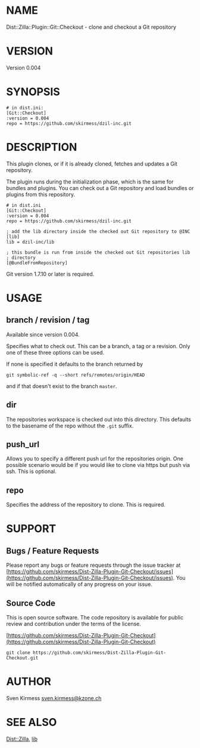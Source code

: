 # NAME

Dist::Zilla::Plugin::Git::Checkout - clone and checkout a Git repository

# VERSION

Version 0.004

# SYNOPSIS

    # in dist.ini:
    [Git::Checkout]
    :version = 0.004
    repo = https://github.com/skirmess/dzil-inc.git

# DESCRIPTION

This plugin clones, or if it is already cloned, fetches and updates a Git
repository.

The plugin runs during the initialization phase, which is the same for
bundles and plugins. You can check out a Git repository and load bundles
or plugins from this repository.

    # in dist.ini
    [Git::Checkout]
    :version = 0.004
    repo = https://github.com/skirmess/dzil-inc.git

    ; add the lib directory inside the checked out Git repository to @INC
    [lib]
    lib = dzil-inc/lib

    ; this bundle is run from inside the checked out Git repositories lib
    ; directory
    [@BundleFromRepository]

Git version 1.7.10 or later is required.

# USAGE

## branch / revision / tag

Available since version 0.004.

Specifies what to check out. This can be a branch, a tag or a revision.
Only one of these three options can be used.

If none is specified it defaults to the branch returned by

    git symbolic-ref -q --short refs/remotes/origin/HEAD

and if that doesn't exist to the branch `master`.

## dir

The repositories workspace is checked out into this directory. This defaults
to the basename of the repo without the `.git` suffix.

## push\_url

Allows you to specify a different push url for the repositories origin. One
possible scenario would be if you would like to clone via https but push via
ssh. This is optional.

## repo

Specifies the address of the repository to clone. This is required.

# SUPPORT

## Bugs / Feature Requests

Please report any bugs or feature requests through the issue tracker
at [https://github.com/skirmess/Dist-Zilla-Plugin-Git-Checkout/issues](https://github.com/skirmess/Dist-Zilla-Plugin-Git-Checkout/issues).
You will be notified automatically of any progress on your issue.

## Source Code

This is open source software. The code repository is available for
public review and contribution under the terms of the license.

[https://github.com/skirmess/Dist-Zilla-Plugin-Git-Checkout](https://github.com/skirmess/Dist-Zilla-Plugin-Git-Checkout)

    git clone https://github.com/skirmess/Dist-Zilla-Plugin-Git-Checkout.git

# AUTHOR

Sven Kirmess <sven.kirmess@kzone.ch>

# SEE ALSO

[Dist::Zilla](https://metacpan.org/pod/Dist%3A%3AZilla), [lib](https://metacpan.org/pod/lib)
